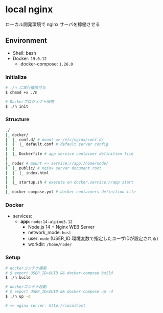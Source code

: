 # local nginx

ローカル開発環境で nginx サーバを稼働させる

## Environment

- Shell: bash
- Docker: `19.0.12`
    - docker-compose: `1.26.0`

### Initialize
```bash
# ./n に実行権限付与
$ chmod +x ./n

# Dockerプロジェクト展開
$ ./n init
```

### Structure
```bash
./
|_ docker/
|  |_ conf.d/ # mount => /etc/nginx/conf.d/
|  |  |_ default.conf # default server config
|  |
|  |_ Dockerfile # app service container definition file
|
|_ node/ # mount => service://app:/home/node/
|  |_ public/ # nginx server document root
|  |  |_ index.html
|  |
|  |_ startup.sh # execute on docker.service://app start
|
|_ docker-compose.yml # docker containers definition file
```

### Docker
- services:
    - **app**: `node:14-alpine3.12`
        - Node.js 14 + Nginx WEB Server
        - network_mode: `host`
        - user: `node` (USER_ID 環境変数で指定したユーザIDが設定される)
        - workdir: `/home/node/`

### Setup
```bash
# dockerコンテナ構築
# $ export USER_ID=$UID && docker-compose build
$ ./n build

# dockerコンテナ起動
# $ export USER_ID=$UID && docker-compose up -d
$ ./n up -d

# => nginx server: http://localhost
```
